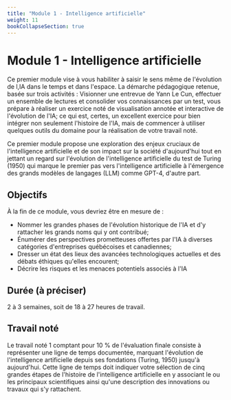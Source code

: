 ```yaml
---
title: "Module 1 - Intelligence artificielle"
weight: 11
bookCollapseSection: true
---
```


# Module 1 - Intelligence artificielle

Ce premier module vise à vous habiliter à saisir le sens même de l'évolution de l,IA dans le temps et dans l'espace. La démarche pédagogique retenue, basée sur trois activités : Visionner une entrevue de Yann Le Cun, effectuer un ensemble de lectures et consolider vos connaissances par un test, vous prépare à réaliser un exercice noté de visualisation annotée et interactive de l'évolution de l'IA; ce qui est, certes, un excellent exercice pour bien intégrer non seulement l'histoire de l'IA, mais de commencer à utiliser quelques outils du domaine pour la réalisation de votre travail noté.

Ce premier module propose une exploration des enjeux cruciaux de l'intelligence artificielle et de son impact sur la société d'aujourd'hui tout en jettant un regard sur l'évolution de l'intelligence artificielle du test de Turing (1950) qui marque le premier pas vers l'intelligence artificielle à l'émergence des grands modèles de langages (LLM) comme GPT-4, d'autre part.

## Objectifs
À la fin de ce module, vous devriez être en mesure de :

* Nommer les grandes phases de l'évolution historique de l'IA et d'y rattacher les grands noms qui y ont contribué;
* Énumérer des perspectives prometteuses offertes par l'IA à diverses catégories d'entreprises québécoises et canadiennes;
* Dresser un état des lieux des avancées technologiques actuelles et des débats éthiques qu'elles encourent;
* Décrire les risques et les menaces potentiels associés à l'IA

## Durée (à préciser)
2 à 3 semaines, soit de 18 à 27 heures de travail.

## Travail noté
Le travail noté 1 comptant pour 10 % de l'évaluation finale consiste à représenter une ligne de temps documentée, marquant l'évolution de l'intelligence artificielle depuis ses fondations (Turing, 1950) jusqu'à aujourd'hui. Cette ligne de temps doit indiquer votre sélection de cinq grandes étapes de l'histoire de l'intelligence artificielle en y associant le ou les principaux scientifiques ainsi qu'une description des innovations ou travaux qui s'y rattachent.
